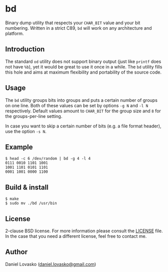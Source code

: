 # bd
Binary dump utility that respects your `CHAR_BIT` value and your bit numbering.
Written in a strict C89, `bd` will work on any architecture and platform.

## Introduction
The standard `od` utility does not support binary output (just like `printf`
does not have `%b`), yet it would be great to use it once in a while. The `bd`
utility fills this hole and aims at maximum flexibility and portability of the
source code.

## Usage
The `bd` utility groups bits into groups and puts a certain number of groups on
one line. Both of these values can be set by options `-g N` and `-l N`
respectively. Default values amount to `CHAR_BIT` for the group size and `8`
for the groups-per-line setting.

In case you want to skip a certain number of bits (e.g. a file format header),
use the option `-s N`.

## Example
```
$ head -c 6 /dev/random | bd -g 4 -l 4
0111 0010 1101 1001
1001 1101 0101 1101
0001 1001 0000 1100
```

## Build & install
```
$ make
$ sudo mv ./bd /usr/bin
```

## License
2-clause BSD license. For more information please consult the
[LICENSE](LICENSE.md) file. In the case that you need a different license, feel
free to contact me.

## Author
Daniel Lovasko (daniel.lovasko@gmail.com)

